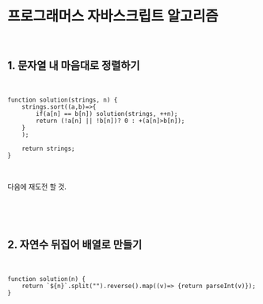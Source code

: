 <h1>프로그래머스 자바스크립트 알고리즘</h1><br>
<h2>1. 문자열 내 마음대로 정렬하기</h2><br>


~~~
function solution(strings, n) {
    strings.sort((a,b)=>{
        if(a[n] == b[n]) solution(strings, ++n);
        return (!a[n] || !b[n])? 0 : +(a[n]>b[n]);
    }
    );
    
    return strings;
}
~~~

<br><p>다음에 재도전 할 것.</p><br>

<br><h2>2. 자연수 뒤집어 배열로 만들기</h2><br>


~~~
function solution(n) {
    return `${n}`.split("").reverse().map((v)=> {return parseInt(v)});
}
~~~
